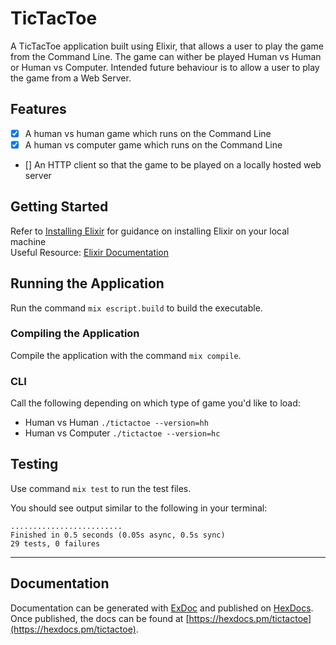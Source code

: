 # TicTacToe
A TicTacToe application built using Elixir, that allows a user to play the game from 
the Command Line. The game can wither be played Human vs Human or Human vs Computer. 
Intended future behaviour is to allow a user to play the game from a Web Server. 

## Features
- [x] A human vs human game which runs on the Command Line  
- [x] A human vs computer game which runs on the Command Line  
- [] An HTTP client so that the game to be played on a locally hosted web server 

## Getting Started
Refer to [Installing Elixir](https://elixir-lang.org/install.html) for guidance on 
installing Elixir on your local machine  
Useful Resource: [Elixir Documentation](https://elixir-lang.org/docs.html)

## Running the Application
Run the command `mix escript.build` to build the executable. 

### Compiling the Application
Compile the application with the command `mix compile`. 

### CLI
Call the following depending on which type of game you'd like to load: 
- Human vs Human `./tictactoe --version=hh`
- Human vs Computer `./tictactoe --version=hc` 

## Testing
Use command `mix test` to run the test files.


You should see output similar to the following in your terminal: 
```
.........................
Finished in 0.5 seconds (0.05s async, 0.5s sync)
29 tests, 0 failures
```

----------------

## Documentation
Documentation can be generated with [ExDoc](https://github.com/elixir-lang/ex_doc)
and published on [HexDocs](https://hexdocs.pm). 
Once published, the docs can
be found at [https://hexdocs.pm/tictactoe](https://hexdocs.pm/tictactoe).
